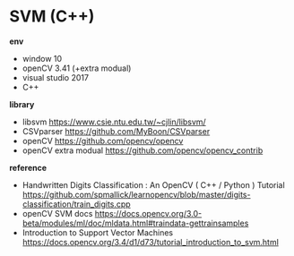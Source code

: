 # SVM (C++)

**env**
 - window 10
 - openCV 3.41 (+extra modual)
 - visual studio 2017
 - C++

**library**
 - libsvm https://www.csie.ntu.edu.tw/~cjlin/libsvm/
 - CSVparser https://github.com/MyBoon/CSVparser
 - openCV https://github.com/opencv/opencv
 - openCV extra modual  https://github.com/opencv/opencv_contrib
 
**reference**
  - Handwritten Digits Classification : An OpenCV ( C++ / Python ) Tutorial
   https://github.com/spmallick/learnopencv/blob/master/digits-classification/train_digits.cpp
  - openCV SVM docs
   https://docs.opencv.org/3.0-beta/modules/ml/doc/mldata.html#traindata-gettrainsamples
  - Introduction to Support Vector Machines
  https://docs.opencv.org/3.4/d1/d73/tutorial_introduction_to_svm.html

